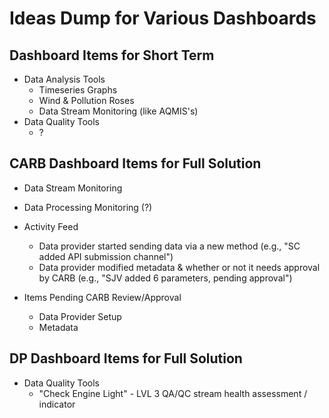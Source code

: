 # Ideas Dump for Various Dashboards

## Dashboard Items for Short Term
- Data Analysis Tools
  - Timeseries Graphs
  - Wind & Pollution Roses
  - Data Stream Monitoring (like AQMIS's)
- Data Quality Tools
  - ?


## CARB Dashboard Items for Full Solution
- Data Stream Monitoring
- Data Processing Monitoring (?)
- Activity Feed
  - Data provider started sending data via a new method (e.g., "SC added API submission channel")
  - Data provider modified metadata & whether or not it needs approval by CARB (e.g., "SJV added 6 parameters, pending approval")
  
- Items Pending CARB Review/Approval
  - Data Provider Setup
  - Metadata


## DP Dashboard Items for Full Solution
- Data Quality Tools
  - "Check Engine Light" - LVL 3 QA/QC stream health assessment / indicator
